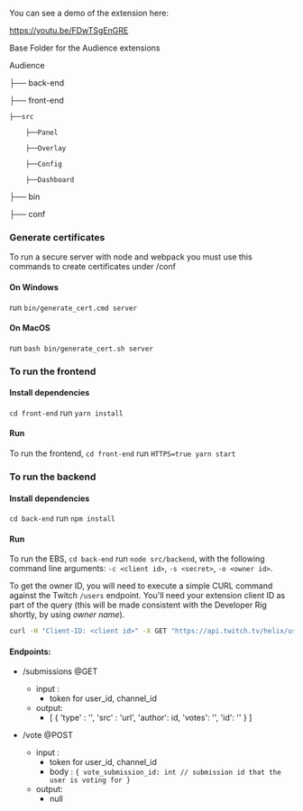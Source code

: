 You can see a demo of the extension here:

https://youtu.be/FDwTSgEnGRE

Base Folder for the Audience extensions

Audience

├── back-end

├── front-end

    ├──src
    
        ├──Panel
        
        ├──Overlay
        
        ├──Config
        
        ├──Dashboard
        
├── bin

├── conf

### Generate certificates
To run a secure server with node and webpack you must use this commands to create certificates under /conf

#### On Windows
run `bin/generate_cert.cmd server` 

#### On MacOS
run `bash bin/generate_cert.sh server` 

### To run the frontend

#### Install dependencies
`cd front-end` run `yarn install` 

#### Run
To run the frontend, `cd front-end` run `HTTPS=true yarn start`

### To run the backend

#### Install dependencies

`cd back-end` run `npm install` 

#### Run
To run the EBS, `cd back-end`  run `node src/backend`, with the following command line arguments: `-c <client id>`, `-s <secret>`, `-o <owner id>`.

To get the owner ID, you will need to execute a simple CURL command against the Twitch `/users` endpoint. You'll need your extension client ID as part of the query (this will be made consistent with the Developer Rig shortly, by using _owner name_).

```bash
curl -H "Client-ID: <client id>" -X GET "https://api.twitch.tv/helix/users?login=<owner name>"
```

#### Endpoints:

- /submissions @GET
    - input : 
        - token for user_id, channel_id
    - output:
        - [
                {
                        'type' : '',
                        'src' : 'url',
                        'author': id,
                        'votes': '',
                        'id': ''
                }
        ]

- /vote @POST
    - input :
        - token for user_id, channel_id
        - body : ```{
                vote_submission_id: int // submission id that the user is voting for
        }```
    - output:
        - null

